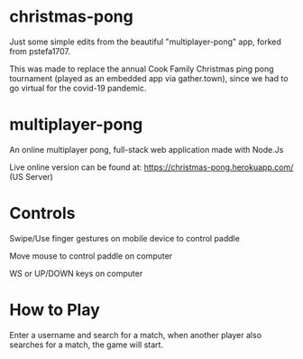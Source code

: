 # christmas-pong

Just some simple edits from the beautiful "multiplayer-pong" app, forked from pstefa1707. 

This was made to replace the annual Cook Family Christmas ping pong tournament (played as an embedded app via gather.town), since we had to go virtual for the covid-19 pandemic.



# multiplayer-pong

An online multiplayer pong, full-stack web application made with Node.Js

Live online version can be found at: https://christmas-pong.herokuapp.com/ (US Server)

# Controls
Swipe/Use finger gestures on mobile device to control paddle

Move mouse to control paddle on computer

WS or UP/DOWN keys on computer

# How to Play
Enter a username and search for a match, when another player also searches for a match, the game will start.
